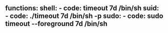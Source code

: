 functions:
  shell:
    - code: timeout 7d /bin/sh
  suid:
    - code: ./timeout 7d /bin/sh -p
  sudo:
    - code: sudo timeout --foreground 7d /bin/sh
---
